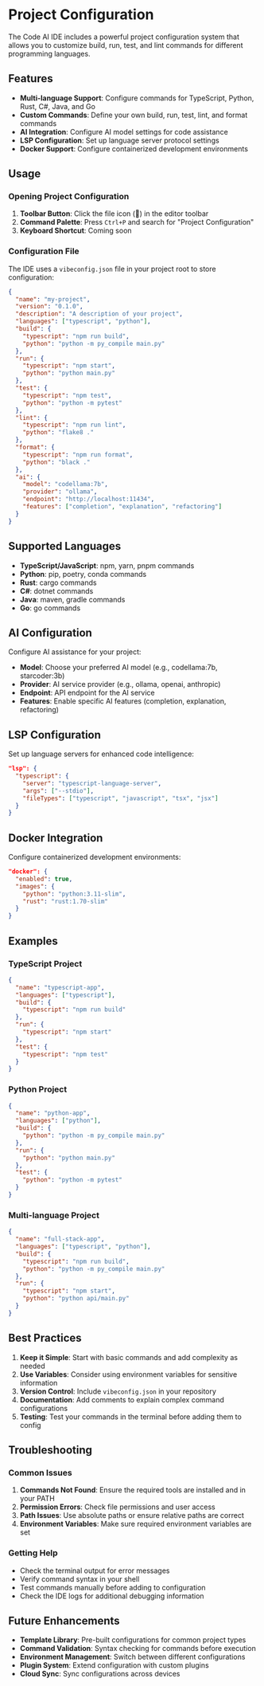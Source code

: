 # Project Configuration

The Code AI IDE includes a powerful project configuration system that allows you to customize build, run, test, and lint commands for different programming languages.

## Features

- **Multi-language Support**: Configure commands for TypeScript, Python, Rust, C#, Java, and Go
- **Custom Commands**: Define your own build, run, test, lint, and format commands
- **AI Integration**: Configure AI model settings for code assistance
- **LSP Configuration**: Set up language server protocol settings
- **Docker Support**: Configure containerized development environments

## Usage

### Opening Project Configuration

1. **Toolbar Button**: Click the file icon (📄) in the editor toolbar
2. **Command Palette**: Press `Ctrl+P` and search for "Project Configuration"
3. **Keyboard Shortcut**: Coming soon

### Configuration File

The IDE uses a `vibeconfig.json` file in your project root to store configuration:

```json
{
  "name": "my-project",
  "version": "0.1.0",
  "description": "A description of your project",
  "languages": ["typescript", "python"],
  "build": {
    "typescript": "npm run build",
    "python": "python -m py_compile main.py"
  },
  "run": {
    "typescript": "npm start",
    "python": "python main.py"
  },
  "test": {
    "typescript": "npm test",
    "python": "python -m pytest"
  },
  "lint": {
    "typescript": "npm run lint",
    "python": "flake8 ."
  },
  "format": {
    "typescript": "npm run format",
    "python": "black ."
  },
  "ai": {
    "model": "codellama:7b",
    "provider": "ollama",
    "endpoint": "http://localhost:11434",
    "features": ["completion", "explanation", "refactoring"]
  }
}
```

## Supported Languages

- **TypeScript/JavaScript**: npm, yarn, pnpm commands
- **Python**: pip, poetry, conda commands
- **Rust**: cargo commands
- **C#**: dotnet commands
- **Java**: maven, gradle commands
- **Go**: go commands

## AI Configuration

Configure AI assistance for your project:

- **Model**: Choose your preferred AI model (e.g., codellama:7b, starcoder:3b)
- **Provider**: AI service provider (e.g., ollama, openai, anthropic)
- **Endpoint**: API endpoint for the AI service
- **Features**: Enable specific AI features (completion, explanation, refactoring)

## LSP Configuration

Set up language servers for enhanced code intelligence:

```json
"lsp": {
  "typescript": {
    "server": "typescript-language-server",
    "args": ["--stdio"],
    "fileTypes": ["typescript", "javascript", "tsx", "jsx"]
  }
}
```

## Docker Integration

Configure containerized development environments:

```json
"docker": {
  "enabled": true,
  "images": {
    "python": "python:3.11-slim",
    "rust": "rust:1.70-slim"
  }
}
```

## Examples

### TypeScript Project
```json
{
  "name": "typescript-app",
  "languages": ["typescript"],
  "build": {
    "typescript": "npm run build"
  },
  "run": {
    "typescript": "npm start"
  },
  "test": {
    "typescript": "npm test"
  }
}
```

### Python Project
```json
{
  "name": "python-app",
  "languages": ["python"],
  "build": {
    "python": "python -m py_compile main.py"
  },
  "run": {
    "python": "python main.py"
  },
  "test": {
    "python": "python -m pytest"
  }
}
```

### Multi-language Project
```json
{
  "name": "full-stack-app",
  "languages": ["typescript", "python"],
  "build": {
    "typescript": "npm run build",
    "python": "python -m py_compile main.py"
  },
  "run": {
    "typescript": "npm start",
    "python": "python api/main.py"
  }
}
```

## Best Practices

1. **Keep it Simple**: Start with basic commands and add complexity as needed
2. **Use Variables**: Consider using environment variables for sensitive information
3. **Version Control**: Include `vibeconfig.json` in your repository
4. **Documentation**: Add comments to explain complex command configurations
5. **Testing**: Test your commands in the terminal before adding them to config

## Troubleshooting

### Common Issues

1. **Commands Not Found**: Ensure the required tools are installed and in your PATH
2. **Permission Errors**: Check file permissions and user access
3. **Path Issues**: Use absolute paths or ensure relative paths are correct
4. **Environment Variables**: Make sure required environment variables are set

### Getting Help

- Check the terminal output for error messages
- Verify command syntax in your shell
- Test commands manually before adding to configuration
- Check the IDE logs for additional debugging information

## Future Enhancements

- **Template Library**: Pre-built configurations for common project types
- **Command Validation**: Syntax checking for commands before execution
- **Environment Management**: Switch between different configurations
- **Plugin System**: Extend configuration with custom plugins
- **Cloud Sync**: Sync configurations across devices
